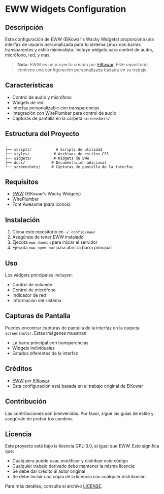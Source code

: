 # EWW Widgets Configuration

## Descripción
Esta configuración de EWW (ElKowar's Wacky Widgets) proporciona una interfaz de usuario personalizada para tu sistema Linux con barras transparentes y estilo minimalista. Incluye widgets para control de audio, micrófono, red, y más.

> **Nota**: EWW es un proyecto creado por [ElKowar](https://github.com/elkowar). Este repositorio contiene una configuración personalizada basada en su trabajo.

## Características
- Control de audio y micrófono
- Widgets de red
- Interfaz personalizable con transparencias
- Integración con WirePlumber para control de audio
- Capturas de pantalla en la carpeta `screenshots/`

## Estructura del Proyecto
```
.
├── scripts/           # Scripts de utilidad
├── styles/           # Archivos de estilos CSS
├── widgets/          # Widgets de EWW
├── docs/            # Documentación adicional
└── screenshots/     # Capturas de pantalla de la interfaz
```

## Requisitos
- [EWW](https://github.com/elkowar/eww) (ElKowar's Wacky Widgets)
- WirePlumber
- Font Awesome (para iconos)

## Instalación
1. Clona este repositorio en `~/.config/eww/`
2. Asegúrate de tener EWW instalado
3. Ejecuta `eww daemon` para iniciar el servidor
4. Ejecuta `eww open bar` para abrir la barra principal

## Uso
Los widgets principales incluyen:
- Control de volumen
- Control de micrófono
- Indicador de red
- Información del sistema

## Capturas de Pantalla
Puedes encontrar capturas de pantalla de la interfaz en la carpeta `screenshots/`. Estas imágenes muestran:
- La barra principal con transparencias
- Widgets individuales
- Estados diferentes de la interfaz

## Créditos
- [EWW](https://github.com/elkowar/eww) por [ElKowar](https://github.com/elkowar)
- Esta configuración está basada en el trabajo original de ElKowar

## Contribución
Las contribuciones son bienvenidas. Por favor, sigue las guías de estilo y asegúrate de probar tus cambios.

## Licencia
Este proyecto está bajo la licencia GPL-3.0, al igual que EWW. Esto significa que:
- Cualquiera puede usar, modificar y distribuir este código
- Cualquier trabajo derivado debe mantener la misma licencia
- Se debe dar crédito al autor original
- Se debe incluir una copia de la licencia con cualquier distribución

Para más detalles, consulta el archivo [LICENSE](LICENSE). 